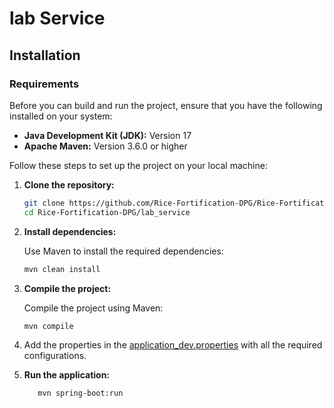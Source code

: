 # lab Service



## Installation

### Requirements

Before you can build and run the project, ensure that you have the following installed on your system:

- **Java Development Kit (JDK):** Version 17
- **Apache Maven:** Version 3.6.0 or higher

Follow these steps to set up the project on your local machine:

1. **Clone the repository:**

   ```bash
   git clone https://github.com/Rice-Fortification-DPG/Rice-Fortification-DPG.git
   cd Rice-Fortification-DPG/lab_service
   ```

2. **Install dependencies:**

   Use Maven to install the required dependencies:

   ```bash
   mvn clean install
   ```

3. **Compile the project:**

   Compile the project using Maven:

   ```bash
   mvn compile
   ```
4. Add the properties in the [application_dev.properties](src%2Fmain%2Fresources%application_dev.properties) with all the required configurations.

5. **Run the application:**

   ```bash
      mvn spring-boot:run
   ```
